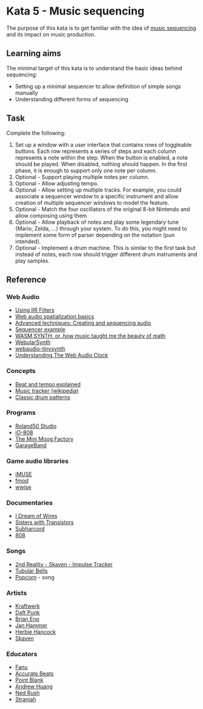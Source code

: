# Kata 5 - Music sequencing

The purpose of this kata is to get familiar with the idea of [music sequencing](https://en.wikipedia.org/wiki/Music_sequencer) and its impact on music production.

## Learning aims

The minimal target of this kata is to understand the basic ideas behind sequencing:

* Setting up a minimal sequencer to allow definition of simple songs manually
* Understanding different forms of sequencing

## Task

Complete the following:

1. Set up a window with a user interface that contains rows of toggleable buttons. Each row represents a series of steps and each column represents a note within the step. When the button is enabled, a note should be played. When disabled, nothing should happen. In the first phase, it is enough to support only one note per column.
2. Optional - Support playing multiple notes per column.
3. Optional - Allow adjusting tempo.
4. Optional - Allow setting up multiple tracks. For example, you could associate a sequencer window to a specific instrument and allow creation of multiple sequencer windows to model the feature.
5. Optional - Match the four oscillators of the original 8-bit Nintendo and allow composing using them
6. Optional - Allow playback of notes and play some legendary tune (Mario, Zelda, ...) through your system. To do this, you might need to implement some form of parser depending on the notation (pun intended).
7. Optional - Implement a drum machine. This is similar to the first task but instead of notes, each row should trigger different drum instruments and play samples.

## Reference

### Web Audio

* [Using IIR Filters](https://developer.mozilla.org/en-US/docs/Web/API/Web_Audio_API/Using_IIR_filters)
* [Web audio spatialization basics](https://developer.mozilla.org/en-US/docs/Web/API/Web_Audio_API/Web_audio_spatialization_basics)
* [Advanced techniques: Creating and sequencing audio](https://developer.mozilla.org/en-US/docs/Web/API/Web_Audio_API/Advanced_techniques)
* [Sequencer example](https://jonoliver.codes/sequencer/)
* [WASM SYNTH, or, how music taught me the beauty of math](https://proofinprogress.com/posts/2020-02-19/wasm-synth.html)
* [WebularSynth](https://github.com/cantastage/webular-synth)
* [webaudio-tinysynth](https://g200kg.github.io/webaudio-tinysynth/)
* [Understanding The Web Audio Clock](https://sonoport.github.io/web-audio-clock.html)

### Concepts

* [Beat and tempo explained](https://learningmusic.ableton.com/make-beats/beat-and-tempo.html)
* [Music tracker (wikipedia)](https://en.wikipedia.org/wiki/Music_tracker)
* [Classic drum patterns](https://docs.google.com/spreadsheets/d/19_3BxUMy3uy1Gb0V8Wc-TcG7q16Amfn6e8QVw4-HuD0/edit#gid=0)

### Programs

* [Roland50 Studio](https://roland50.studio/)
* [iO-808](https://io808.com/)
* [The Mini Moog Factory](https://www.moogmusic.com/news/celebrate-our-70th-anniversary-and-bobs-birthday-new-virtual-experience)
* [GarageBand](https://www.apple.com/mac/garageband/)

### Game audio libraries

* [iMUSE](https://en.wikipedia.org/wiki/IMUSE)
* [fmod](https://www.fmod.com/)
* [wwise](https://en.wikipedia.org/wiki/Audiokinetic_Wwise)

### Documentaries

* [I Dream of Wires](https://www.imdb.com/title/tt3636334/)
* [Sisters with Transistors](https://www.imdb.com/title/tt6744250/)
* [Subharcord](https://www.imdb.com/title/tt19244906/)
* [808](https://en.wikipedia.org/wiki/808_(film))

### Songs

* [2nd Reality - Skaven - Impulse Tracker](https://www.youtube.com/watch?v=cpNGBzd2SLE)
* [Tubular Bells](https://en.m.wikipedia.org/wiki/Tubular_Bells)
* [Popcorn](https://en.m.wikipedia.org/wiki/Popcorn_(instrumental)) - song

### Artists

* [Kraftwerk](https://en.m.wikipedia.org/wiki/Kraftwerk)
* [Daft Punk](https://en.wikipedia.org/wiki/Daft_Punk)
* [Brian Eno](https://en.m.wikipedia.org/wiki/Brian_Eno)
* [Jan Hammer](https://en.m.wikipedia.org/wiki/Jan_Hammer)
* [Herbie Hancock](https://en.m.wikipedia.org/wiki/Herbie_Hancock)
* [Skaven](https://www.mikseri.net/artists/skaven.33783.php?displ_lang=en)

### Educators

* [Fanu](https://www.youtube.com/@fanusamurai)
* [Accurate Beats](https://www.youtube.com/@AccurateBeats)
* [Point Blank](https://www.youtube.com/channel/UCIWNozFjO8yVdJFsGKVmPgg)
* [Andrew Huang](https://www.youtube.com/@andrewhuang)
* [Ned Rush](https://www.youtube.com/channel/UCIbbeIvZgBiXikUJaYWXTcQ)
* [Stranjah](https://www.youtube.com/@STRANJAH)
